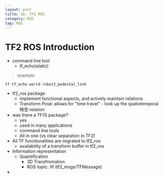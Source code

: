 ```yaml
---
layout: post
title: 10. TF2 ROS
category: ROS
tag: ROS
---
```

# TF2 ROS Introduction
- command line tool
  - tf_echo(static)

> example

```
tf tf_echo world robot2_pedestal_link
```

- tf2_ros package
  - implement functional aspects, and actively maintain relations
  - Transform Pose: allows for "time travel" - look up the spatiotemporal時空 relation
- was there a TF(1) package?
  - yes
  - used in many applications
  - command line tools
  - All in one (vs clear separation in TF2)
- All TF functionalities are migrated to tf2_ros
  - availability of a transform buffer in tf2_ros
- Information representation
  - Quantification
    - 3D Transfromation
    - ROS topic: /tf (tf2_msgs/TFMessage)
-
